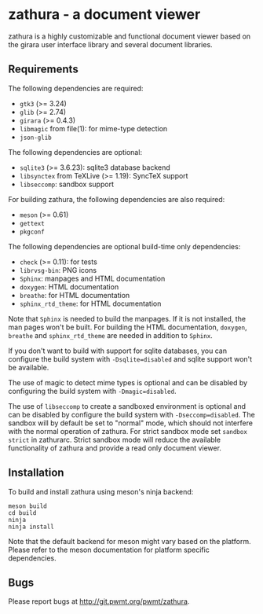 zathura - a document viewer
===========================

zathura is a highly customizable and functional document viewer based on the
girara user interface library and several document libraries.

Requirements
------------

The following dependencies are required:

* `gtk3` (>= 3.24)
* `glib` (>= 2.74)
* `girara` (>= 0.4.3)
* `libmagic` from file(1): for mime-type detection
* `json-glib`

The following dependencies are optional:

* `sqlite3` (>= 3.6.23): sqlite3 database backend
* `libsynctex` from TeXLive (>= 1.19): SyncTeX support
* `libseccomp`: sandbox support

For building zathura, the following dependencies are also required:

* `meson` (>= 0.61)
* `gettext`
* `pkgconf`

The following dependencies are optional build-time only dependencies:

* `check` (>= 0.11): for tests
* `librvsg-bin`: PNG icons
* `Sphinx`: manpages and HTML documentation
* `doxygen`: HTML documentation
* `breathe`: for HTML documentation
* `sphinx_rtd_theme`: for HTML documentation

Note that `Sphinx` is needed to build the manpages. If it is not installed, the
man pages won't be built. For building the HTML documentation, `doxygen`,
`breathe` and `sphinx_rtd_theme` are needed in addition to `Sphinx`.

If you don't want to build with support for sqlite databases, you can configure
the build system with `-Dsqlite=disabled` and sqlite support won't be available.

The use of magic to detect mime types is optional and can be disabled by
configuring the build system with `-Dmagic=disabled`.

The use of `libseccomp` to create a sandboxed environment is optional and can
be disabled by configure the build system with `-Dseccomp=disabled`. The
sandbox will by default be set to "normal" mode, which should not interfere
with the normal operation of zathura. For strict sandbox mode set `sandbox
strict` in zathurarc. Strict sandbox mode will reduce the available
functionality of zathura and provide a read only document viewer.

Installation
------------

To build and install zathura using meson's ninja backend:

    meson build
    cd build
    ninja
    ninja install

Note that the default backend for meson might vary based on the platform. Please
refer to the meson documentation for platform specific dependencies.

Bugs
----

Please report bugs at http://git.pwmt.org/pwmt/zathura.
